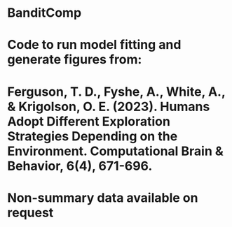# BanditComp

# Code to run model fitting and generate figures from:
# Ferguson, T. D., Fyshe, A., White, A., & Krigolson, O. E. (2023). Humans Adopt Different Exploration Strategies Depending on the Environment. Computational Brain & Behavior, 6(4), 671-696.

# Non-summary data available on request

